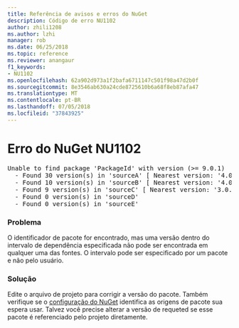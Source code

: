 ```yaml
---
title: Referência de avisos e erros do NuGet
description: Código de erro NU1102
author: zhili1208
ms.author: lzhi
manager: rob
ms.date: 06/25/2018
ms.topic: reference
ms.reviewer: anangaur
f1_keywords:
- NU1102
ms.openlocfilehash: 62a902d973a1f2bafa6711147c501f98a47d2b0f
ms.sourcegitcommit: 8e3546ab630a24cde8725610b6a68f8eb87afa47
ms.translationtype: MT
ms.contentlocale: pt-BR
ms.lasthandoff: 07/05/2018
ms.locfileid: "37843925"
---
```

# <a name="nuget-error-nu1102"></a>Erro do NuGet NU1102

<pre>Unable to find package 'PackageId' with version (>= 9.0.1)<br/>  - Found 30 version(s) in 'sourceA' [ Nearest version: '4.0.0' ]<br/>  - Found 10 version(s) in 'sourceB' [ Nearest version: '4.0.0-rc-2129' ]<br/>  - Found 9 version(s) in 'sourceC' [ Nearest version: '3.0.0-beta-00032' ]<br/>  - Found 0 version(s) in 'sourceD'<br/>  - Found 0 version(s) in 'sourceE'</pre>

### <a name="issue"></a>Problema
O identificador de pacote for encontrado, mas uma versão dentro do intervalo de dependência especificada não pode ser encontrada em qualquer uma das fontes. O intervalo pode ser especificado por um pacote e não pelo usuário.

### <a name="solution"></a>Solução
Edite o arquivo de projeto para corrigir a versão do pacote. Também verifique se o [configuração do NuGet](../../consume-packages/Configuring-NuGet-Behavior.md) identifica as origens de pacote sua espera usar. Talvez você precise alterar a versão de requeted se esse pacote é referenciado pelo projeto diretamente.